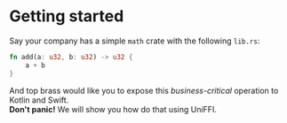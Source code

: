 # Getting started

Say your company has a simple `math` crate with the following `lib.rs`:

```rust
fn add(a: u32, b: u32) -> u32 {
    a + b
}
```

And top brass would like you to expose this *business-critical* operation to Kotlin and Swift.  
**Don't panic!** We will show you how do that using UniFFI.
